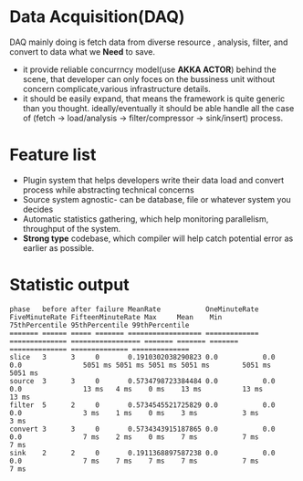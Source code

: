 # Data Acquisition(DAQ)
DAQ mainly doing is fetch data from diverse resource , analysis, filter, and convert to data what we **Need** to save.
* it provide reliable concurrncy model(use __AKKA ACTOR__) behind the scene, that developer can only foces on the bussiness unit without concern complicate,various infrastructure details.
* it should be easily expand, that means the framework is quite generic than you thought. ideally/eventually it should be able handle all the case of (fetch -> load/analysis -> filter/compressor -> sink/insert) process.

# Feature list
* Plugin system that helps developers write their data load and convert process while abstracting technical concerns
* Source system agnostic- can be database, file or whatever system you decides
* Automatic statistics gathering, which help monitoring parallelism, throughput of the system.
* __Strong type__ codebase, which compiler will help catch potential error as earlier as possible. 


# Statistic output
```
phase   before after failure MeanRate           OneMinuteRate FiveMinuteRate FifteenMinuteRate Max     Mean    Min     75thPercentile 95thPercentile 99thPercentile
======= ====== ===== ======= ================== ============= ============== ================= ======= ======= ======= ============== ============== ==============
slice   3      3     0       0.1910302038290823 0.0           0.0            0.0               5051 ms 5051 ms 5051 ms 5051 ms        5051 ms        5051 ms       
source  3      3     0       0.5734798723384484 0.0           0.0            0.0               13 ms   4 ms    0 ms    13 ms          13 ms          13 ms         
filter  5      2     0       0.5734545521725829 0.0           0.0            0.0               3 ms    1 ms    0 ms    3 ms           3 ms           3 ms          
convert 3      3     0       0.5734343915187865 0.0           0.0            0.0               7 ms    2 ms    0 ms    7 ms           7 ms           7 ms          
sink    2      2     0       0.1911368897587238 0.0           0.0            0.0               7 ms    7 ms    7 ms    7 ms           7 ms           7 ms          
```
